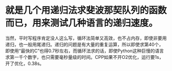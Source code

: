 # 就是几个用递归法求斐波那契队列的函数而已，用来测试几种语言的递归速度。
当然，平时写程序肯定没人这么写，循环法简单又高效，也不占内存，即使非要用递归，也一般用尾递归。递归的问题是有大量的重复运算，所以即使求第40个，即使用“最快的C”也得0.7秒左右，而循环法求的话，即使Python这种巨慢的语言求第一千个数字，也只需要毫秒量级的时间。CPP如果不开O2优化，运行要1s，开了优化，0.38s。
